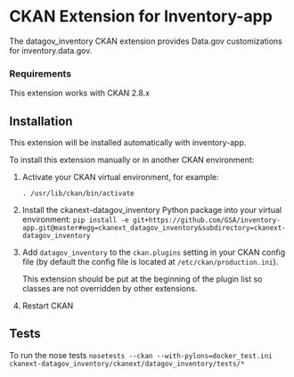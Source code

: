 
# CKAN Extension for Inventory-app

The datagov_inventory CKAN extension provides Data.gov customizations
for inventory.data.gov.

### Requirements

This extension works with CKAN 2.8.x

## Installation

This extension will be installed automatically with inventory-app.

To install this extension manually or in another CKAN environment:

1. Activate your CKAN virtual environment, for example:

     `. /usr/lib/ckan/bin/activate`

2. Install the ckanext-datagov_inventory Python package into your virtual environment:
`pip install -e git+https://github.com/GSA/inventory-app.git@master#egg=ckanext_datagov_inventory&subdirectory=ckanext-datagov_inventory`

3. Add `datagov_inventory` to the `ckan.plugins` setting in your CKAN
   config file (by default the config file is located at
   `/etc/ckan/production.ini`).

   This extension should be put at the beginning of the plugin list so classes are
   not overridden by other extensions.

4. Restart CKAN

## Tests

To run the nose tests
    `nosetests --ckan --with-pylons=docker_test.ini ckanext-datagov_inventory/ckanext/datagov_inventory/tests/*`
    